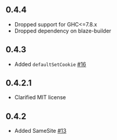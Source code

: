 ## 0.4.4

* Dropped support for GHC<=7.8.x
* Dropped dependency on blaze-builder

## 0.4.3

* Added `defaultSetCookie` [#16](https://github.com/snoyberg/cookie/pull/16)

## 0.4.2.1

* Clarified MIT license

## 0.4.2

* Added SameSite [#13](https://github.com/snoyberg/cookie/pull/13)
